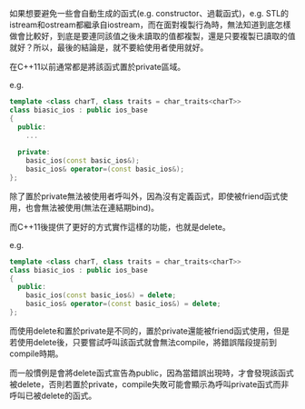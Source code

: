 如果想要避免一些會自動生成的函式(e.g. constructor、過載函式)，e.g. STL的istream和ostream都繼承自iostream，而在面對複製行為時，無法知道到底怎樣做會比較好，到底是要連同該值之後未讀取的值都複製，還是只要複製已讀取的值就好？所以，最後的結論是，就不要給使用者使用就好。

在C++11以前通常都是將該函式置於private區域。

e.g.
```cpp
template <class charT, class traits = char_traits<charT>>
class biasic_ios : public ios_base
{
  public:
    ...
  
  private:
    basic_ios(const basic_ios&);
    basic_ios& operator=(const basic_ios&);
};
```

除了置於private無法被使用者呼叫外，因為沒有定義函式，即使被friend函式使用，也會無法被使用(無法在連結期bind)。

而C++11後提供了更好的方式實作這樣的功能，也就是delete。

e.g.
```cpp
template <class charT, class traits = char_traits<charT>>
class biasic_ios : public ios_base
{
  public:
    basic_ios(const basic_ios&) = delete;
    basic_ios& operator=(const basic_ios&) = delete;
};
```

而使用delete和置於private是不同的，置於private還能被friend函式使用，但是若使用delete後，只要嘗試呼叫該函式就會無法compile，將錯誤階段提前到compile時期。

而一般慣例是會將delete函式宣告為public，因為當錯誤出現時，才會發現該函式被delete，否則若置於private，compile失敗可能會顯示為呼叫private函式而非呼叫已被delete的函式。
